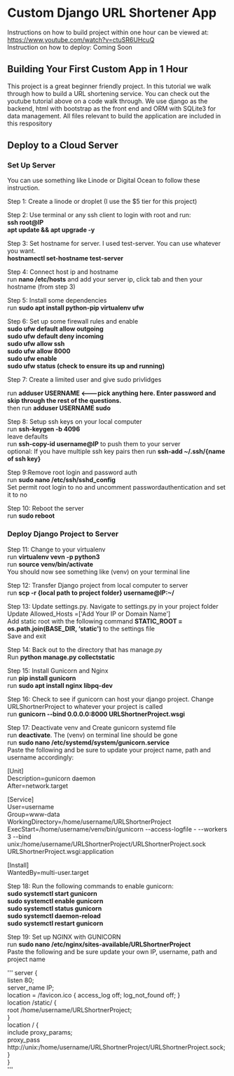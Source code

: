 # Custom Django URL Shortener App
Instructions on how to build project within one hour can be viewed at: https://www.youtube.com/watch?v=ctuSR6UHcuQ
<br/>Instruction on how to deploy: Coming Soon

## Building Your First Custom App in 1 Hour

This project is a great beginner friendly project. In this tutorial we walk through how to build a URL shortening service. You can check out the youtube tutorial above on a code walk through. We use django as the backend, html with bootstrap as the front end and ORM with SQLite3 for data management. All files relevant to build the application are included in this respository

## Deploy to a Cloud Server

### Set Up Server

You can use something like Linode or Digital Ocean to follow these instruction.

Step 1: Create a linode or droplet (I use the $5 tier for this project)

Step 2: Use terminal or any ssh client to login with root and run:<br/>
<b>ssh root@IP</b><br/><b>apt update && apt upgrade -y</b>

Step 3: Set hostname for server. I used test-server. You can use whatever you want.
<br/><b>hostnamectl set-hostname test-server</b>

Step 4: Connect host ip and hostname
<br/>run <b>nano /etc/hosts</b> and add your server ip, click tab and then your hostname (from step 3)

Step 5: Install some dependencies
<br/>run <b>sudo apt install python-pip virtualenv ufw</b>

Step 6: Set up some firewall rules and enable<br/>
<b>
sudo ufw default allow outgoing<br/>
sudo ufw default deny incoming<br/>
sudo ufw allow ssh<br/>
sudo ufw allow 8000<br/>
sudo ufw enable<br/>
sudo ufw status (check to ensure its up and running)</b><br/>

Step 7: Create a limited user and give sudo privlidges<br/>

run <b> adduser USERNAME <---pick anything here. Enter password and skip through the rest of the questions.</b><br/>
then run <b> adduser USERNAME sudo</b>

Step 8: Setup ssh keys on your local computer<br/>
run <b>ssh-keygen -b 4096</b><br/> leave defaults<br/>
run <b>ssh-copy-id username@IP</b> to push them to your server<br/>
optional: If you have multiple ssh key pairs then run <b>ssh-add ~/.ssh/{name of ssh key}</b>

Step 9:Remove root login and password auth<br/>
run <b>sudo nano /etc/ssh/sshd_config</b><br/>
Set permit root login to no and uncomment passwordauthentication and set it to no<br/>

Step 10: Reboot the server<br/>
run <b>sudo reboot</b>

### Deploy Django Project to Server

Step 11: Change to your virtualenv<br/>
run <b>virtualenv vevn -p python3</b><br/>
run <b>source venv/bin/activate</b><br/>
You should now see something like (venv) on your terminal line

Step 12: Transfer Django project from local computer to server<br/>
run <b>scp -r {local path to project folder}  username@IP:~/</b>

Step 13: Update settings.py. Navigate to settings.py in your project folder <br/>
Update Allowed_Hosts =['Add Your IP or Domain Name']<br/>
Add static root with the following command <b>STATIC_ROOT = os.path.join(BASE_DIR, ‘static')</b> to the settings file<br/>
Save and exit

Step 14: Back out to the directory that has manage.py<br/>
Run <b>python manage.py collectstatic</b>

Step 15: Install Gunicorn and Nginx<br/>
run <b> pip install gunicorn</b><br/>
run <b> sudo apt install nginx libpq-dev</b>

Step 16: Check to see if gunicorn can host your django project. Change URLShortnerProject to whatever your project is called<br/>
run <b>gunicorn --bind 0.0.0.0:8000 URLShortnerProject.wsgi</b>

Step 17: Deactivate venv and Create gunicorn systemd file<br/>
run <b>deactivate</b>. The (venv) on terminal line should be gone<br/>
run <b> sudo nano /etc/systemd/system/gunicorn.service</b><br/>
Paste the following and be sure to update your project name, path and username accordingly:<br/>

[Unit]<br/>
Description=gunicorn daemon<br/>
After=network.target<br/>

[Service]<br/>
User=username<br/>
Group=www-data<br/>
WorkingDirectory=/home/username/URLShortnerProject<br/>
ExecStart=/home/username/venv/bin/gunicorn --access-logfile - --workers 3 --bind unix:/home/username/URLShortnerProject/URLShortnerProject.sock URLShortnerProject.wsgi:application<br/>

[Install]<br/>
WantedBy=multi-user.target<br/>

Step 18: Run the following commands to enable gunicorn:<br/>
<b>sudo systemctl start gunicorn<br/>
sudo systemctl enable gunicorn<br/>
sudo systemctl status gunicorn<br/>
sudo systemctl daemon-reload<br/>
sudo systemctl restart gunicorn</b><br/>

Step 19: Set up NGINX with GUNICORN<br/>
run <b>sudo nano /etc/nginx/sites-available/URLShortnerProject</b><br/>
Paste the following and be sure update your own IP, username, path and project name<br/>

'''
server {<br/>
    listen 80;<br/>
    server_name IP;<br/>
    location = /favicon.ico { access_log off; log_not_found off; }<br/>
    location /static/ {<br/>
        root /home/username/URLShortnerProject;<br/>
    }<br/>
    location / {<br/>
        include proxy_params;<br/>
        proxy_pass http://unix:/home/username/URLShortnerProject/URLShortnerProject.sock;<br/>
    }<br/>
}<br/>
'''

